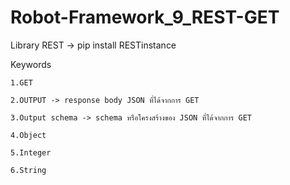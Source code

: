 # Robot-Framework_9_REST-GET

Library   REST  -> pip install RESTinstance

 Keywords
    
    1.GET
    
    2.OUTPUT -> response body JSON ที่ได้จากการ GET
    
    3.Output schema -> schema หรือโครงสร้างของ JSON ที่ได้จากการ GET
    
    4.Object
    
    5.Integer
    
    6.String
